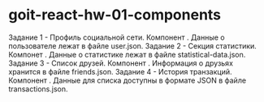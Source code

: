# goit-react-hw-01-components

Задание 1 - Профиль социальной сети. Компонент <Profile>. Данные о пользователе лежат в файле user.json.
Задание 2 - Секция статистики. Компонет <Statistics>. Данные о статистике лежат в файле statistical-data.json.
Задание 3 - Список друзей. Компонент <FriendList>. Информация о друзьях хранится в файле friends.json.
Задание 4 - История транзакций. Компонент <TransactionHistory>. Данные для списка доступны в формате JSON в файле transactions.json. 
